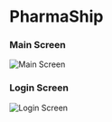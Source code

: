 # PharmaShip

### Main Screen

![Main Screen](https://i.postimg.cc/wMZntSz0/pharmaship.jpg "Main Screen")

### Login Screen

![Login Screen](https://i.postimg.cc/qMfTv370/pharmaship.jpg "Login Screen")
